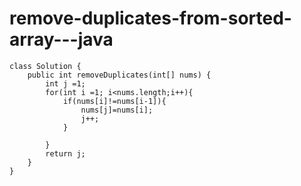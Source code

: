 # remove-duplicates-from-sorted-array---java

    class Solution {
        public int removeDuplicates(int[] nums) {
            int j =1;
            for(int i =1; i<nums.length;i++){
                if(nums[i]!=nums[i-1]){
                    nums[j]=nums[i];
                    j++;
                }
                
            }
            return j;
        }
    }
